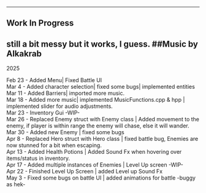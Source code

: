 ------------------
Work In Progress
------------------

still a bit messy but it works, I guess.
##Music by Alkakrab
----
2025

Feb 23 - Added Menu| Fixed Battle UI
<br>
Mar 4 - Added character selection| fixed some bugs| implemented entities
<br>
Mar 11 - Added Barriers| imported more music.
<br>
Mar 18 - Added more music| implemented MusicFunctions.cpp & hpp | implemented slider for audio adjustments.
<br>
Mar 23 - Inventory Gui -WIP-
<br>
Mar 26 - Replaced Enemy struct with Enemy class | Added movement to the enemy, if player is within range the enemy will chase, else it will wander.
<br>
Mar 30 - Added new Enemy | fixed some bugs
<br>
Apr 8 - Replaced Hero struct with Hero class | fixed battle bug, Enemies are now stunned for a bit when escaping.
<br>
Apr 13 - Added Health Potions | Added Sound Fx when hovering over items/status in inventory.
<br>
Apr 17 - Added multiple instances of Enemies | Level Up screen -WIP-
<br>
Apr 22 - Finished Level Up Screen | added Level up Sound Fx
<br>
May 3 - Fixed some bugs on battle UI | added animations for battle -buggy as hek-
